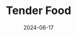 ---  
layout: startup_page  
title: "Tender Food"  
id: "tenderfood.com"  
permalink: "/tenderfoodtenderfood.com06172024/"  
website: "https://www.tenderfood.com/"  
funding_round: "Series A"  
funding_amount: "$11M"  
investors: "Rhapsody Venture Partners, Lowercarbon Capital, Safar Partners, Claridge Partners, Nor'easter Ventures"  
about: "Tender Food Inc. develops plant-based alternative meat products using a unique fiber-spinning technology. Their products aim to surpass existing plant-based options in taste, texture, nutrition, and cost, addressing consumer dissatisfaction with current market offerings. The company is expanding its commercial reach beyond R&D, focusing on partnerships with restaurants and food manufacturers."  
markets: "Food Technology, Plant-Based Meat, Food and Beverage Services, Advanced Manufacturing, CleanTech, FoodTech, AgTech, Climate Tech"  
hq: "Somerville, Massachusetts, United States"  
founded_year: "2020"  
linkedin: "https://www.linkedin.com/company/tenderfood"  
twitter: "https://twitter.com/tenderfood"  
instagram: ""  
facebook: "https://www.facebook.com/tenderfood"  
crunchbase: ""  
pitchbook: "https://pitchbook.com/profiles/company/442912-06"  

date_display: "17-Jun-2024"  
date: "2024-06-17"

# SEO Optimization  
meta_title: "Tender Food - Series A Funding ($11M)"  
meta_description: "Tender Food, Tender Food Inc. develops plant-based alternative meat products using a unique fiber-spinning technology. Their products aim to surpass existing plant..."  
meta_keywords: "Tender Food, Food Technology, Plant-Based Meat, Food and Beverage Services, Advanced Manufacturing, CleanTech, FoodTech, AgTech, Climate Tech, Series A funding"  
canonical_url: "https://startup.projectstartups.com/tenderfoodtenderfood.com06172024/"  
---